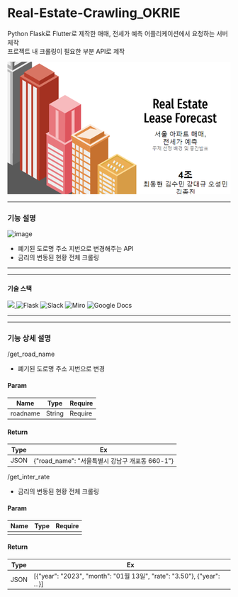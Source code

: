 # Real-Estate-Crawling_OKRIE

Python Flask로 Flutter로 제작한 매매, 전세가 예측 어플리케이션에서 요청하는 서버 제작    
프로젝트 내 크롤링이 필요한 부분 API로 제작

            
<a href="https://drive.google.com/file/d/1DpbfSfgAn9wvw47s7ArMIJdveqDGZ9Yb/view?usp=sharing">![cover](https://github.com/Okrie/Real-Estate-Spring_OKRIE/blob/main/Real%20Estate_Spring.png)</a>     

---

### 기능 설명
![image](https://github.com/Okrie/Real-Estate-Crawling_OKRIE/assets/24921229/266c675d-e262-451e-a7e7-ea8fc66830db)

- 폐기된 도로명 주소 지번으로 변경해주는 API
- 금리의 변동된 현황 전체 크롤링
  
---
---
    
#### 기술 스택
<p align="left">
  <a href="https://skillicons.dev">
    <img src="https://skillicons.dev/icons?i=git,github,vscode,python" />
  </a>
    <img src="https://cdn.icon-icons.com/icons2/512/PNG/512/prog-flask_icon-icons.com_50797.png" height="53" title="Flask">
    <img src="https://cdn.icon-icons.com/icons2/2699/PNG/512/slack_tile_logo_icon_168820.png" height="53" title="Slack">
    <img src="https://cdn.icon-icons.com/icons2/3913/PNG/512/miro_logo_icon_248450.png" height="53" title="Miro">
    <img src="https://cdn.icon-icons.com/icons2/3221/PNG/512/docs_editor_suite_docs_google_icon_196688.png" height="53" title="Google Docs">
</p>

---
---


### 기능 상세 설명

/get_road_name
- 폐기된 도로명 주소 지번으로 변경

#### Param

| Name    | Type          |  Require  |
| ------ | ------------  | ---- |
| roadname  |   String | Require |

#### Return

| Type          |  Ex  |
| ------------  | ---- |
| JSON | {"road_name": "서울특별시 강남구 개포동 660-1"} |
    
/get_inter_rate
- 금리의 변동된 현황 전체 크롤링

#### Param

| Name    | Type          |  Require  |
| ------ | ------------  | ---- |
|   |    |  |

#### Return

| Type          |  Ex  |
| ------------  | ---- |
| JSON | [{"year": "2023", "month": "01월 13일", "rate": "3.50"}, {"year": ...}] |
